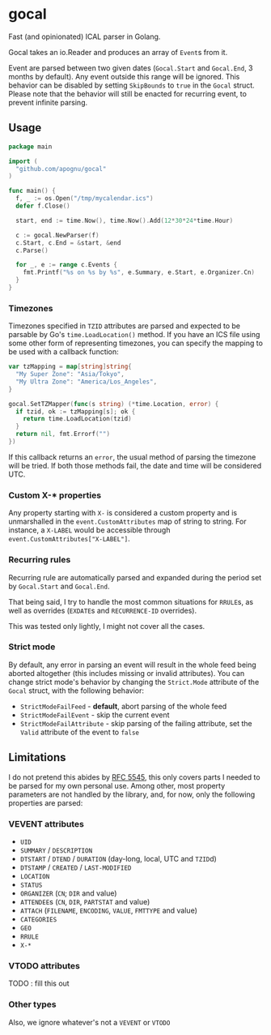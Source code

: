 # gocal

Fast (and opinionated) ICAL parser in Golang.

Gocal takes an io.Reader and produces an array of `Event`s from it.

Event are parsed between two given dates (`Gocal.Start` and `Gocal.End`, 3 months by default). Any event outside this range will be ignored. This behavior can be disabled by setting `SkipBounds` to `true` in the `Gocal` struct. Please note that the behavior will still be enacted for recurring event, to prevent infinite parsing.

## Usage

```go
package main

import (
  "github.com/apognu/gocal"
)

func main() {
  f, _ := os.Open("/tmp/mycalendar.ics")
  defer f.Close()

  start, end := time.Now(), time.Now().Add(12*30*24*time.Hour)

  c := gocal.NewParser(f)
  c.Start, c.End = &start, &end
  c.Parse()

  for _, e := range c.Events {
    fmt.Printf("%s on %s by %s", e.Summary, e.Start, e.Organizer.Cn)
  }
}
```

### Timezones

Timezones specified in `TZID` attributes are parsed and expected to be parsable by Go's `time.LoadLocation()` method. If you have an ICS file using some other form of representing timezones, you can specify the mapping to be used with a callback function:

```go
var tzMapping = map[string]string{
  "My Super Zone": "Asia/Tokyo",
  "My Ultra Zone": "America/Los_Angeles",
}

gocal.SetTZMapper(func(s string) (*time.Location, error) {
  if tzid, ok := tzMapping[s]; ok {
    return time.LoadLocation(tzid)
  }
  return nil, fmt.Errorf("")
})
```

If this callback returns an `error`, the usual method of parsing the timezone will be tried. If both those methods fail, the date and time will be considered UTC.

### Custom X-* properties

Any property starting with `X-` is considered a custom property and is unmarshalled in the `event.CustomAttributes` map of string to string. For instance, a `X-LABEL` would be accessible through `event.CustomAttributes["X-LABEL"]`.

### Recurring rules

Recurring rule are automatically parsed and expanded during the period set by `Gocal.Start` and `Gocal.End`.

That being said, I try to handle the most common situations for `RRULE`s, as well as overrides (`EXDATE`s and `RECURRENCE-ID` overrides).

This was tested only lightly, I might not cover all the cases.

### Strict mode

By default, any error in parsing an event will result in the whole feed being aborted altogether (this includes missing or invalid attributes). You can change strict mode's behavior by changing the `Strict.Mode` attribute of the `Gocal` struct, with the following behavior:

 * `StrictModeFailFeed` - **default**, abort parsing of the whole feed
 * `StrictModeFailEvent` - skip the current event
 * `StrictModeFailAttribute` - skip parsing of the failing attribute, set the `Valid` attribute of the event to `false`

## Limitations

I do not pretend this abides by [RFC 5545](https://tools.ietf.org/html/rfc5545), this only covers parts I needed to be parsed for my own personal use. Among other, most property parameters are not handled by the library, and, for now, only the following properties are parsed:

### VEVENT attributes

 * `UID`
 * `SUMMARY` / `DESCRIPTION`
 * `DTSTART` / `DTEND` / `DURATION` (day-long, local, UTC and `TZID`d)
 * `DTSTAMP` / `CREATED` / `LAST-MODIFIED`
 * `LOCATION`
 * `STATUS`
 * `ORGANIZER` (`CN`; `DIR` and value)
 * `ATTENDEE`s (`CN`, `DIR`, `PARTSTAT` and value)
 * `ATTACH` (`FILENAME`, `ENCODING`, `VALUE`, `FMTTYPE` and value)
 * `CATEGORIES`
 * `GEO`
 * `RRULE`
 * `X-*`

### VTODO attributes

TODO : fill this out

### Other types

Also, we ignore whatever's not a `VEVENT` or `VTODO`
